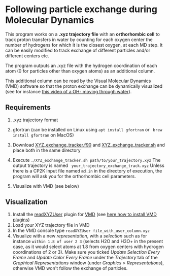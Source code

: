 # Following particle exchange during Molecular Dynamics

This program works on a **.xyz trajectory file** with an **orthorhombic cell** to track proton transfers in water by counting for each oxygen center the number of hydrogens for which it is the closest oxygen, at each MD step. It can be easily modified to track exchange of different particles and/or different centers etc. 

The program outputs an .xyz file with the hydrogen coordination of each atom (0 for particles other than oxygen atoms) as an additional column. 

This additional column can be read by the Visual Molecular Dynamics (VMD) software so that the proton exchange can be dynamically visualized (see for instance [this video of a OH- moving through water](https://static-content.springer.com/esm/art%3A10.1038%2Fs41467-019-09708-7/MediaObjects/41467_2019_9708_MOESM4_ESM.mov)). 



## Requirements 

1. .xyz trajectory format

2. gfortran (can be installed on Linux using `apt install gfortran` or ` brew install gfortran` on MacOS)

3. Download [XYZ_exchange_tracker.f90](https://github.com/bgrosjea/particle_exchange_tracker/blob/master/XYZ_exchange_tracker.f90) and [XYZ_exchange_tracker.sh](https://github.com/bgrosjea/particle_exchange_tracker/blob/master/XYZ_exchange_tracker.sh) and place both in the same directory

4. Execute `./XYZ_exchange_tracker.sh path/to/your_trajectory.xyz` 
   The output trajectory is named ` your_trajectory_exchange_track.xyz`
   Unless there is a CP2K input file named `md.in` in the directory of execution, the program will ask you for the orthorhombic cell parameters.

5. Visualize with VMD (see below)

   

## Visualization

1. Install the [readXYZUser](https://github.com/tonigi/vmd_extensions/blob/master/VMDextensions.tcl) plugin for [VMD](https://www.ks.uiuc.edu/Development/Download/download.cgi?PackageName=VMD) (see [here how to install VMD plugins](https://gist.github.com/tonigi/a9cfaf7642a7fbc13293))
2. Load your XYZ trajectory file in VMD
3. In the VMD console type `readXYZUser file_with_user_column.xyz `
4. Visualize with a new *representation*, with a *selection* such as for instance `within 1.8 of user 2 3` (selects H2O and H3O+ in the present case, as it would select atoms at 1.8 from oxygen centers with hydrogen coordinations of 2 or 3). Make sure you ticked *Update Selection Every Frame* and *Update Color Every Frame* under the *Trajectory* tab of the *Graphical Representations* window (under *Graphics > Representations*), otherwise VMD won't follow the exchange of particles. 

